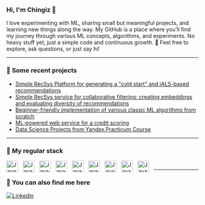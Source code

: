 ### Hi, I'm Chingiz 🤗

I love experimenting with ML, sharing small but meaningful projects, and learning new things along the way. My GitHub is a place where you’ll find my journey through various ML concepts, algorithms, and experiments. No heavy stuff yet, just a simple code and continuous growth. 🚀 Feel free to explore, ask questions, or just say hi!

-----

### 📝 Some recent projects 
- [Simple RecSys Platform for generating a "cold start" and iALS-based recommendations](https://github.com/CzSadykov/recsys_streaming_platform)
- [Simple RecSys service for collaborative filtering: creating embeddings and evaluating diversity of recommendations](https://github.com/CzSadykov/recsys_collaborative_filtering)
- [Beginner-friendly implementation of various classic ML algorithms from scratch](https://github.com/CzSadykov/ML-Algorithms-from-Scratch)
- [ML-powered web service for a credit scoring](https://github.com/CzSadykov/credit_scoring)
- [Data Science Projects from Yandex.Practicum Course](https://github.com/CzSadykov/DataScience_research_projects)

-----

### 🧰 My regular stack

<img align="left" alt="Java" width="30px" style="padding-right:10px;" src="https://cdn.jsdelivr.net/gh/devicons/devicon/icons/python/python-original.svg"/>
<img align="left" alt="Java" width="30px" style="padding-right:10px;" src="https://cdn.jsdelivr.net/gh/devicons/devicon/icons/postgresql/postgresql-original.svg" />
<img align="left" alt="Java" width="30px" style="padding-right:10px;" src="https://cdn.jsdelivr.net/gh/devicons/devicon/icons/jupyter/jupyter-original.svg"/>
<img align="left" alt="Java" width="30px" style="padding-right:10px;" src="https://cdn.jsdelivr.net/gh/devicons/devicon/icons/pandas/pandas-original.svg"  />
<img align="left" alt="Java" width="30px" style="padding-right:10px;" src="https://cdn.jsdelivr.net/gh/devicons/devicon/icons/numpy/numpy-original.svg"  />
<img align="left" alt="Java" width="30px" style="padding-right:10px;" src="https://cdn.jsdelivr.net/gh/devicons/devicon/icons/pytorch/pytorch-original.svg" />
<img align="left" alt="Java" width="30px" style="padding-right:10px;" src="https://cdn.jsdelivr.net/gh/devicons/devicon/icons/docker/docker-original.svg"/>
<img align="left" alt="Java" width="30px" style="padding-right:10px;" src="https://cdn.jsdelivr.net/gh/devicons/devicon/icons/git/git-original.svg"/>
<img align="left" alt="Java" width="30px" style="padding-right:10px;" src="https://cdn.jsdelivr.net/gh/devicons/devicon/icons/fastapi/fastapi-original.svg"/>

#

-----

### 🚀 You can also find me here

<div id="badges">
    <a href="https://www.linkedin.com/in/chingiz-sadykov-478552149/" target="_blank">
      <img src="https://img.shields.io/badge/LinkedIn-0077B5?style=for-the-badge&logo=linkedin&logoColor=white" alt="Linkedin"/>
  </div>
